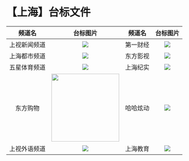 # 【上海】台标文件
|频道名|台标图片|频道名|台标图片|
|:---:|:---:|:---:|:---:|
|上视新闻频道|<img src="https://github.com/atsushi444/iptv/blob/main/logo/other/Shanghai1.png">|第一财经|<img src="https://github.com/atsushi444/iptv/blob/main/logo/other/diyicaijing.png">|
|上海都市频道|<img src="https://github.com/atsushi444/iptv/blob/main/logo/other/Shanghai2.png">|东方影视|<img src="https://github.com/atsushi444/iptv/blob/main/logo/other/Shanghai3.png">|
|五星体育频道|<img src="https://github.com/atsushi444/iptv/blob/main/logo/other/Shanghai5.png">|上海纪实|<img src="https://github.com/atsushi444/iptv/blob/main/logo/other/shanghaijishi.png">|
|东方购物|<img src="https://github.com/atsushi444/iptv/blob/main/logo/other/dfcj.png" width="180" height="180">|哈哈炫动|<img src="https://github.com/atsushi444/iptv/blob/main/logo/other/xuandong.png">|
|上视外语频道|<img src="https://github.com/atsushi444/iptv/blob/main/logo/other/Shanghai4.png">|上海教育|<img src="https://github.com/atsushi444/iptv/blob/main/logo/other/Shanghai6.png">|

